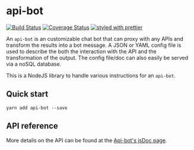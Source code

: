 api-bot
============
[![Build Status](https://travis-ci.org/e2fyi/api-bot.svg?branch=master)](https://travis-ci.org/e2fyi/api-bot)
[![Coverage Status](https://coveralls.io/repos/github/e2fyi/api-bot/badge.svg?branch=master)](https://coveralls.io/github/e2fyi/api-bot?branch=master)
[![styled with prettier](https://img.shields.io/badge/styled_with-prettier-ff69b4.svg)](https://github.com/prettier/prettier)

An `api-bot` is an customizable chat bot that can proxy with any APIs and
transform the results into a bot message. A JSON or YAML config file is used to
describe the both the interaction with the API and the transformation of the
output. The config file/doc can also easily be served via a noSQL database.

This is a NodeJS library to handle various instructions for an `api-bot`.

## Quick start
```
yarn add api-bot --save
```

## API reference
More details on the API can be found at the [Api-bot's jsDoc page](https://e2fyi.github.io/api-bot/index.html).
